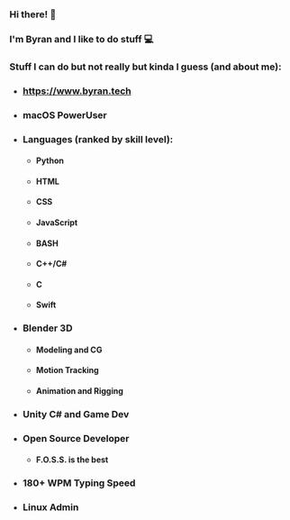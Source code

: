 ### Hi there! 👋

### I'm Byran and I like to do stuff  💻 

### Stuff I can do but not really but kinda I guess (and about me):



* ### https://www.byran.tech 
* ### macOS PowerUser
* ### Languages (ranked by skill level):
  - #### Python
  - #### HTML
  - #### CSS
  - #### JavaScript
  - #### BASH
  - #### C++/C#
  - #### C
  - #### Swift
* ### Blender 3D
  - #### Modeling and CG
  - #### Motion Tracking
  - #### Animation and Rigging 
* ### Unity C# and Game Dev
* ### Open Source Developer
  - #### F.O.S.S. is the best
* ### 180+ WPM Typing Speed
* ### Linux Admin

